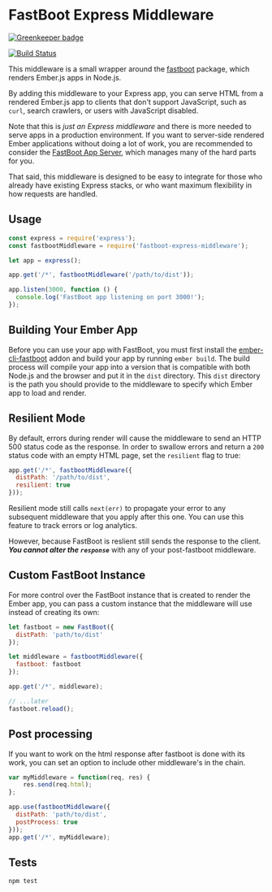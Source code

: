 # FastBoot Express Middleware

[![Greenkeeper badge](https://badges.greenkeeper.io/ember-fastboot/fastboot-express-middleware.svg)](https://greenkeeper.io/)

[![Build Status](https://travis-ci.org/ember-fastboot/fastboot-express-middleware.svg?branch=master)](https://travis-ci.org/ember-fastboot/fastboot-express-middleware)

This middleware is a small wrapper around the
[fastboot](https://github.com/ember-fastboot/fastboot) package, which
renders Ember.js apps in Node.js.

By adding this middleware to your Express app, you can serve HTML from a
rendered Ember.js app to clients that don't support JavaScript, such as
`curl`, search crawlers, or users with JavaScript disabled.

Note that this is _just an Express middleware_ and there is more needed
to serve apps in a production environment. If you want to server-side
rendered Ember applications without doing a lot of work, you are
recommended to consider the [FastBoot App
Server](https://github.com/ember-fastboot/fastboot-app-server), which
manages many of the hard parts for you.

That said, this middleware is designed to be easy to integrate for those
who already have existing Express stacks, or who want maximum
flexibility in how requests are handled.

## Usage

```js
const express = require('express');
const fastbootMiddleware = require('fastboot-express-middleware');

let app = express();

app.get('/*', fastbootMiddleware('/path/to/dist'));

app.listen(3000, function () {
  console.log('FastBoot app listening on port 3000!');
});
```

## Building Your Ember App

Before you can use your app with FastBoot, you must first install the
[ember-cli-fastboot][ember-cli-fastboot] addon and build your app by
running `ember build`. The build process will compile your app into a
version that is compatible with both Node.js and the browser and put it
in the `dist` directory. This `dist` directory is the path you should
provide to the middleware to specify which Ember app to load and render.

## Resilient Mode

By default, errors during render will cause the middleware to send an
HTTP 500 status code as the response. In order to swallow errors and
return a `200` status code  with an empty HTML page, set the `resilient` flag to
true:

```js
app.get('/*', fastbootMiddleware({
  distPath: '/path/to/dist',
  resilient: true
}));
```

Resilient mode still calls `next(err)` to propagate your error to any subsequent
middleware that you apply after this one.
You can use this feature to track errors or log analytics.

However, because FastBoot is reslient still sends the response to the client.
***You cannot alter the `response`*** with any of your post-fastboot middleware.

## Custom FastBoot Instance

For more control over the FastBoot instance that is created to render
the Ember app, you can pass a custom instance that the middleware will
use instead of creating its own:

```js
let fastboot = new FastBoot({
  distPath: 'path/to/dist'
});

let middleware = fastbootMiddleware({
  fastboot: fastboot
});

app.get('/*', middleware);

// ...later
fastboot.reload();
```

## Post processing

If you want to work on the html response after fastboot is done with its work,
you can set an option to include other middleware's in the chain.

```js
var myMiddleware = function(req, res) {
    res.send(req.html);
};

app.use(fastbootMiddleware({
  distPath: 'path/to/dist',
  postProcess: true
}));
app.get('/*', myMiddleware);
```

[ember-cli-fastboot]: https://github.com/ember-fastboot/ember-cli-fastboot

## Tests

`npm test`
